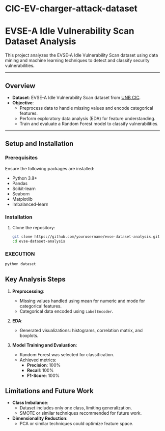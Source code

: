 # CIC-EV-charger-attack-dataset
# EVSE-A Idle Vulnerability Scan Dataset Analysis

This project analyzes the EVSE-A Idle Vulnerability Scan dataset using data mining and machine learning techniques to detect and classify security vulnerabilities.

---

## **Overview**
- **Dataset**: EVSE-A Idle Vulnerability Scan dataset from [UNB CIC](https://www.unb.ca/cic/datasets/evse-dataset-2024.html).
- **Objective**:
  - Preprocess data to handle missing values and encode categorical features.
  - Perform exploratory data analysis (EDA) for feature understanding.
  - Train and evaluate a Random Forest model to classify vulnerabilities.

---

## **Setup and Installation**
### **Prerequisites**
Ensure the following packages are installed:
- Python 3.8+
- Pandas
- Scikit-learn
- Seaborn
- Matplotlib
- Imbalanced-learn

### **Installation**
1. Clone the repository:
   ```bash
   git clone https://github.com/yourusername/evse-dataset-analysis.git
   cd evse-dataset-analysis

### **EXECUTION**
   ```bash
   python dataset
````

## Key Analysis Steps
1. **Preprocessing**:
   - Missing values handled using mean for numeric and mode for categorical features.
   - Categorical data encoded using `LabelEncoder`.

2. **EDA**:
   - Generated visualizations: histograms, correlation matrix, and boxplots.

3. **Model Training and Evaluation**:
   - Random Forest was selected for classification.
   - Achieved metrics:
     - **Precision**: 100%
     - **Recall**: 100%
     - **F1-Score**: 100%

## Limitations and Future Work
- **Class Imbalance**:
  - Dataset includes only one class, limiting generalization.
  - SMOTE or similar techniques recommended for future work.
- **Dimensionality Reduction**:
  - PCA or similar techniques could optimize feature space.










